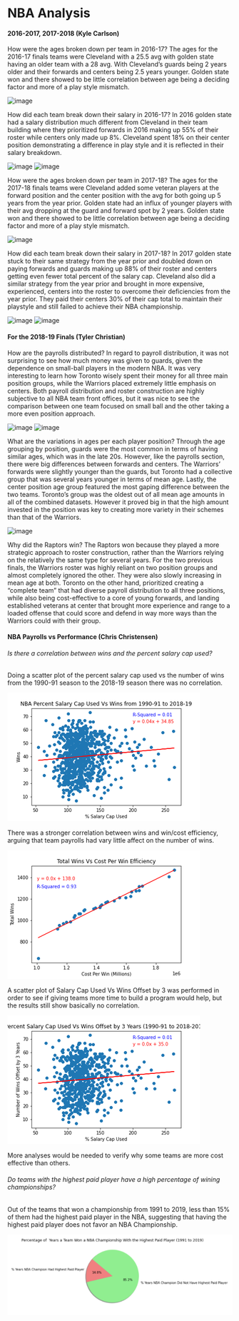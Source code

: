 # NBA Analysis 

#### 2016-2017, 2017-2018 (Kyle Carlson)

How were the ages broken down per team in 2016-17?
The ages for the 2016-17 finals teams were Cleveland with a 25.5 avg with golden state having an older team with a 28 avg. With Cleveland’s guards being 2 years older and their forwards and centers being 2.5 years younger.  Golden state won and there showed to be little correlation between age being a deciding factor and more of a play style mismatch.

![image](https://user-images.githubusercontent.com/83102597/145464207-84a33ae6-de2c-47d6-a4c6-cfaa25f94a83.png)


How did each team break down their salary in 2016-17?
In 2016 golden state had a salary distribution much different from Cleveland in their team building where they prioritized forwards in 2016 making up 55% of their roster while centers only made up 8%. Cleveland spent 18% on their center position demonstrating a difference in play style and it is reflected in their salary breakdown.

![image](https://user-images.githubusercontent.com/83102597/145464142-aaa3c2ea-8add-4d61-8c81-990adf1e6546.png)
![image](https://user-images.githubusercontent.com/83102597/145464163-9fb34af3-0771-4cdb-9f23-485bb7e8cfbc.png)

How were the ages broken down per team in 2017-18?
The ages for the 2017-18 finals teams were Cleveland added some veteran players at the forward position and the center position with the avg for both going up 5 years from the year prior. Golden state had an influx of younger players with their avg dropping at the guard and forward spot by 2 years. Golden state won and there showed to be little correlation between age being a deciding factor and more of a play style mismatch.

![image](https://user-images.githubusercontent.com/83102597/145464256-6e05c4cc-0b45-4d2e-928d-ec1a337009e1.png)

How did each team break down their salary in 2017-18?
In 2017 golden state stuck to their same strategy from the year prior and doubled down on paying forwards and guards making up 88% of their roster and centers getting even fewer total percent of the salary cap. Cleveland also did a similar strategy from the year prior and brought in more expensive, experienced, centers into the roster to overcome their deficiencies from the year prior. They paid their centers 30% of their cap total to maintain their playstyle and still failed to achieve their NBA championship.

![image](https://user-images.githubusercontent.com/83102597/145463989-0e4beb44-83ea-4e5d-9747-ad51c576b8b0.png) 
![image](https://user-images.githubusercontent.com/83102597/145463922-7a697927-d695-40ec-b665-336fc772f9e5.png)

#### For the 2018-19 Finals (Tyler Christian)

How are the payrolls distributed?
In regard to payroll distribution, it was not surprising to see how much money was given to guards, given the dependence on small-ball players in the modern NBA. It was very interesting to learn how Toronto wisely spent their money for all three main position groups, while the Warriors placed extremely little emphasis on centers. Both payroll distribution and roster construction are highly subjective to all NBA team front offices, but it was nice to see the comparison between one team focused on small ball and the other taking a more even position approach.

![image](https://user-images.githubusercontent.com/83102597/145464528-7f4ade11-c558-40ee-afeb-f1c224859cfe.png)
![image](https://user-images.githubusercontent.com/83102597/145464558-8d3b74cd-9d6c-4018-9426-37535cc3c5ca.png)

What are the variations in ages per each player position?
Through the age grouping by position, guards were the most common in terms of having similar ages, which was in the late 20s. However, like the payrolls section, there were big differences between forwards and centers. The Warriors’ forwards were slightly younger than the guards, but Toronto had a collective group that was several years younger in terms of mean age. Lastly, the center position age group featured the most gaping difference between the two teams. Toronto’s group was the oldest out of all mean age amounts in all of the combined datasets. However it proved big in that the high amount invested in the position was key to creating more variety in their schemes than that of the Warriors.

![image](https://user-images.githubusercontent.com/83102597/145464597-656ddd61-b6d3-46ed-805b-5a43453a63ea.png)

Why did the Raptors win?
The Raptors won because they played a more strategic approach to roster construction, rather than the Warriors relying on the relatively the same type for several years. For the two previous finals, the Warriors roster was highly reliant on two position groups and almost completely ignored the other. They were also slowly increasing in mean age at both. Toronto on the other hand, prioritized creating a “complete team” that had diverse payroll distribution to all three positions, while also being cost-effective to a core of young forwards, and landing established veterans at center that brought more experience and range to a loaded offense that could score and defend in way more ways than the Warriors could with their group.

#### NBA Payrolls vs Performance (Chris Christensen)

###### Is there a correlation between wins and the percent salary cap used?

Doing a scatter plot of the percent salary cap used vs the number of wins from the 1990-91 season to the 2018-19 season there was no correlation. 

![NBA Percent Salary Cap Used vs Wins from 1990-91 to 2018-19.png](https://github.com/Kylec66/NBA-Analysis/blob/main/NBA%20Payrolls%20Vs%20Performance%20Charts/NBA%20Percent%20Salary%20Cap%20Used%20vs%20Wins%20from%201990-91%20to%202018-19.png?raw=true)

There was a stronger correlation between wins and win/cost efficiency, arguing that team payrolls had vary little affect on the number of wins. 

![Total Wins Vs Cost Per Win Efficiency.png](https://github.com/Kylec66/NBA-Analysis/blob/main/NBA%20Payrolls%20Vs%20Performance%20Charts/Total%20Wins%20Vs%20Cost%20Per%20Win%20Efficiency.png?raw=true)

A scatter plot of Salary Cap Used Vs Wins Offset by 3 was performed in order to see if giving teams more time to build a program would help, but the results still show basically no correlation.

![% Salary Cap Used Vs Wins Offset by 3 Years (1990-91 to 2018-2019).png](https://github.com/Kylec66/NBA-Analysis/blob/main/NBA%20Payrolls%20Vs%20Performance%20Charts/%25%20Salary%20Cap%20Used%20Vs%20Wins%20Offset%20by%203%20Years%20(1990-91%20to%202018-2019).png?raw=true)

More analyses would be needed to verify why some teams are more cost effective than others.

###### Do teams with the highest paid player have a high percentage of wining championships?

Out of the teams that won a championship from 1991 to  2019, less than 15% of them had the highest paid player in the NBA, suggesting that having the highest paid player does not favor an NBA Championship.

![Number of wins with highest paid player.png](https://github.com/Kylec66/NBA-Analysis/blob/main/NBA%20Payrolls%20Vs%20Performance%20Charts/Number%20of%20wins%20with%20highest%20paid%20player.png?raw=true)
